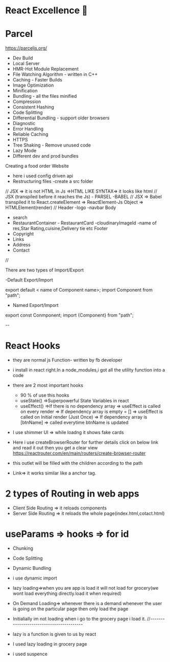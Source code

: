 # React Excellence 🚀

# Parcel

https://parceljs.org/

- Dev Build
- Local Server
- HMR-Hot Module Replacement
- File Watching Algorithm - written in C++
- Caching - Faster Builds
- Image Optimization
- Minification
- Bundling - all the files minified
- Compression
- Consistent Hashing
- Code Splitting
- Differential Bundling - support older browsers
- Diagnostic
- Error Handling
- Reliable Caching
- HTTPS
- Tree Shaking - Remove unused code
- Lazy Mode
- Different dev and prod bundles

Creating a food order Website

- here i used config driven api
- Restructuring files
  -create a src folder

// JSX => it is not HTML in Js =>HTML LIKE SYNTAX=> it looks like html
// JSX (transpiled before it reaches the Js) - PARSEL -BABEL
// JSX => Babel transpiled it to React.createElement => ReactElement-Js Object => HTMLElement(render)
//
Header
-logo
-navbar
Body

- search
- RestaurantContainer - RestaurantCard
  -cloudinaryImageId
  -name of res,Star Rating,cuisine,Delivery tie etc
  Footer
- Copyright
- Links
- Address
- Contact

//

There are two types of Import/Export

-Default Export/Import

export default < name of Component name>;
import Component from "path";

- Named Export/Import

export const Conmponent;
import {Component} from "path";

--

# React Hooks

- they are normal js Function- written by fb developer
- i install in react right.In a node_modules,i got all the utility function into a code
- there are 2 most important hooks

  - 90 % of use this hooks
  - useState() =>Superpowerful State Variables in react
  - useEffect() =>If there is no dependency array => useEffect is called on every render
    => If dependency array is empty = [] => useEffect is called on Initial render (Just Once)
    => If dependency array is [btnName] => called everytime btnName is updated

- I use shimmer UI => while loadng it shows fake cards

- Here i use createBrowserRouter for further details click on below link and read it out then you get a clear view
  https://reactrouter.com/en/main/routers/create-browser-router

- this outlet will be filled with the children according to the path
  <Outlet />
- Link=> it works similar like a anchor tag.

# 2 types of Routing in web apps

- Client Side Routing => it reloads components
- Server Side Routing => it reloads the whole page(index.html,cotact.html)

# useParams => hooks => for id

- Chunking
- Code Splitting
- Dynamic Bundling
- i use dynamic import
- lazy loading=>when you are app is load it will not load for grocery(we wont load everything directly.load it when required)
- On Demand Loading=> whenever there is a demand whenever the user is going on the particular page then only load the page
- Initialially im not loading when i go to the grocery page i load it.
  //-----------------------------------------
- lazy is a function is given to us by react

- I used lazy loading in grocery page
- i used suspence
